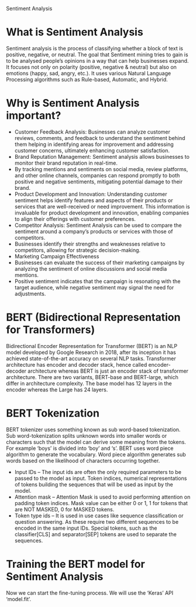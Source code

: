 Sentiment Analysis

# What is Sentiment Analysis

Sentiment analysis is the process of classifying whether a block of text is positive, negative, or neutral. The goal that Sentiment mining tries to gain is to be analysed people’s opinions in a way that can help businesses expand. It focuses not only on polarity (positive, negative & neutral) but also on emotions (happy, sad, angry, etc.). It uses various Natural Language Processing algorithms such as Rule-based, Automatic, and Hybrid.

# Why is Sentiment Analysis important?

- Customer Feedback Analysis: Businesses can analyze customer reviews, comments, and feedback to understand the sentiment behind them helping in identifying areas for improvement and addressing customer concerns, ultimately enhancing customer satisfaction.
- Brand Reputation Management: Sentiment analysis allows businesses to monitor their brand reputation in real-time.
- By tracking mentions and sentiments on social media, review platforms, and other online channels, companies can respond promptly to both positive and negative sentiments, mitigating potential damage to their brand.
- Product Development and Innovation: Understanding customer sentiment helps identify features and aspects of their products or services that are well-received or need improvement. This information is invaluable for product development and innovation, enabling companies to align their offerings with customer preferences.
- Competitor Analysis: Sentiment Analysis can be used to compare the sentiment around a company’s products or services with those of competitors.
- Businesses identify their strengths and weaknesses relative to competitors, allowing for strategic decision-making.
- Marketing Campaign Effectiveness
- Businesses can evaluate the success of their marketing campaigns by analyzing the sentiment of online discussions and social media mentions.
- Positive sentiment indicates that the campaign is resonating with the target audience, while negative sentiment may signal the need for adjustments.

# BERT (Bidirectional Representation for Transformers)

Bidirectional Encoder Representation for Transformer (BERT) is an NLP model developed by Google Research in 2018, after its inception it has achieved state-of-the-art accuracy on several NLP tasks. Transformer architecture has encoder and decoder stack, hence called encoder-decoder architecture whereas BERT is just an encoder stack of transformer architecture. There are two variants, BERT-base and BERT-large, which differ in architecture complexity. The base model has 12 layers in the encoder whereas the Large has 24 layers.

# BERT Tokenization

BERT tokenizer uses something known as sub word-based tokenization. Sub word-tokenization splits unknown words into smaller words or characters such that the model can derive some meaning from the tokens. For example ‘boys’ is divided into ‘boy’ and ‘s’. BERT uses word piece algorithm to generate the vocabulary. Word piece algorithm generates sub words based on the likelihood of characters occurring together.

- Input IDs – The input ids are often the only required parameters to be passed to the model as input. Token indices, numerical representations of tokens building the sequences that will be used as input by the model.
- Attention mask – Attention Mask is used to avoid performing attention on padding token indices. Mask value can be either 0 or 1, 1 for tokens that are NOT MASKED, 0 for MASKED tokens.
- Token type ids – It is used in use cases like sequence classification or question answering. As these require two different sequences to be encoded in the same input IDs. Special tokens, such as the classifier\[CLS\] and separator\[SEP\] tokens are used to separate the sequences.

# Training the BERT model for Sentiment Analysis

Now we can start the fine-tuning process. We will use the ‘Keras’ API ‘model.fit’.

